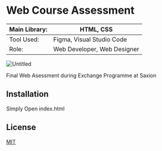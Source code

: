 # Web Course Assessment

| Main Library: | HTML, CSS                   |
|---------------|-----------------------------|
| Tool Used:    | Figma, Visual Studio Code   |
| Role:         | Web Developer, Web Designer |

![Untitled](https://cdn.discordapp.com/attachments/692444420980867153/995953387889758288/unknown.png)

Final Web Asessment during Exchange Programme at Saxion

## Installation

Simply Open index.html

## License

[MIT](https://choosealicense.com/licenses/mit/)
